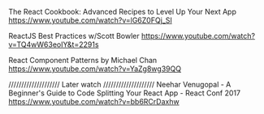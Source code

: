 The React Cookbook: Advanced Recipes to Level Up Your Next App
https://www.youtube.com/watch?v=lG6Z0FQj_SI

ReactJS Best Practices w/Scott Bowler
https://www.youtube.com/watch?v=TQ4wW63eoIY&t=2291s

React Component Patterns by Michael Chan
https://www.youtube.com/watch?v=YaZg8wg39QQ

//////////////////// Later watch ////////////////////
Neehar Venugopal - A Beginner's Guide to Code Splitting Your React App - React Conf 2017
https://www.youtube.com/watch?v=bb6RCrDaxhw
